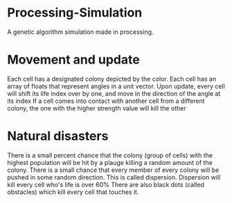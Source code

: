 # Processing-Simulation
A genetic algorithm simulation made in processing.

# Movement and update
Each cell has a designated colony depicted by the color.
Each cell has an array of floats that represent angles in a unit vector.
Upon update, every cell will shift its life index over by one, and move in the direction of the angle at its index
If a cell comes into contact with another cell from a different colony, the one with the higher strength value will kill the other

# Natural disasters
There is a small percent chance that the colony (group of cells) with the highest population will be hit by a plauge killing a random amount of the colony.
There is a small chance that every member of every colony will be pushed in some random direction. This is called dispersion. Dispersion will kill every cell who's life is over 60%
There are also black dots (called obstacles) which kill every cell that touches it.
